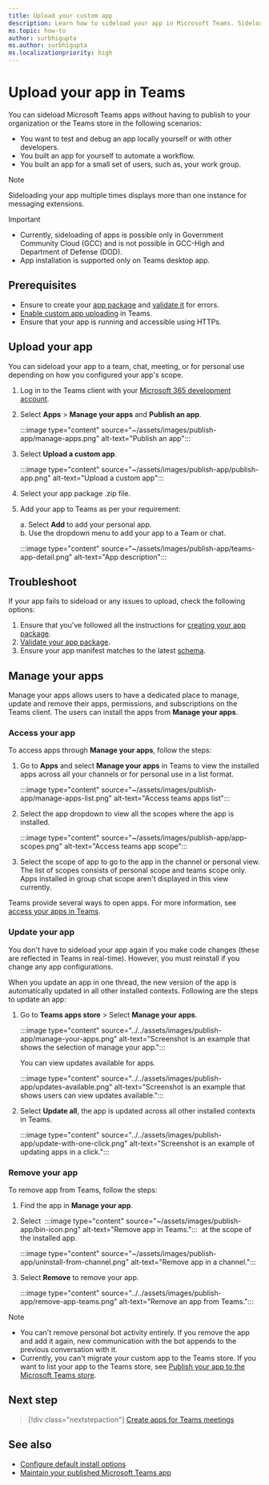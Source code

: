 ```yaml
---
title: Upload your custom app
description: Learn how to sideload your app in Microsoft Teams. Sideloading is common when testing and debugging an app during development.
ms.topic: how-to
author: surbhigupta
ms.author: surbhigupta
ms.localizationpriority: high
---
```


# Upload your app in Teams

You can sideload Microsoft Teams apps without having to publish to your organization or the Teams store in the following scenarios:

* You want to test and debug an app locally yourself or with other developers.
* You built an app for yourself to automate a workflow.
* You built an app for a small set of users, such as, your work group.

> [!NOTE]
> Sideloading your app multiple times displays more than one instance for messaging extensions.

> [!IMPORTANT]
>
> * Currently, sideloading of apps is possible only in Government Community Cloud (GCC) and is not possible in GCC-High and Department of Defense (DOD).
> * App installation is supported only on Teams desktop app.

## Prerequisites

* Ensure to create your [app package](~/concepts/build-and-test/apps-package.md) and [validate it](https://dev.teams.microsoft.com/appvalidation.html) for errors.
* [Enable custom app uploading](~/concepts/build-and-test/prepare-your-o365-tenant.md#enable-custom-teams-apps-and-turn-on-custom-app-uploading) in Teams.
* Ensure that your app is running and accessible using HTTPs.

## Upload your app

You can sideload your app to a team, chat, meeting, or for personal use depending on how you configured your app's scope.

1. Log in to the Teams client with your [Microsoft 365 development account](https://developer.microsoft.com/en-us/microsoft-365/dev-program).
1. Select **Apps** > **Manage your apps** and **Publish an app**.

    :::image type="content" source="~/assets/images/publish-app/manage-apps.png" alt-text="Publish an app":::

1. Select **Upload a custom app**.

   :::image type="content" source="~/assets/images/publish-app/publish-app.png" alt-text="Upload a custom app":::

1. Select your app package .zip file.
1. Add your app to Teams as per your requirement:</br>

   a. Select **Add** to add your personal app.</br>
   b. Use the dropdown menu to add your app to a Team or chat.

    :::image type="content" source="~/assets/images/publish-app/teams-app-detail.png" alt-text="App description":::

## Troubleshoot

If your app fails to sideload or any issues to upload, check the following options:

1. Ensure that you've followed all the instructions for [creating your app package](../../concepts/build-and-test/apps-package.md).
1. [Validate your app package](https://dev.teams.microsoft.com/appvalidation.html).
1. Ensure your app manifest matches to the latest [schema](../../resources/schema/manifest-schema.md).

## Manage your apps

Manage your apps allows users to have a dedicated place to manage, update and remove their apps, permissions, and subscriptions on the Teams client. The users can install the apps from **Manage your apps**.

### Access your app

To access apps through **Manage your apps**, follow the steps:

1. Go to **Apps** and select **Manage your apps** in Teams to view the installed apps across all your channels or for personal use in a list format.

    :::image type="content" source="~/assets/images/publish-app/manage-apps-list.png" alt-text="Access teams apps list":::

1. Select the app dropdown to view all the scopes where the app is installed.

    :::image type="content" source="~/assets/images/publish-app/app-scopes.png" alt-text="Access teams app scope":::

1. Select the scope of app to go to the app in the channel or personal view. The list of scopes consists of personal scope and teams scope only. Apps installed in group chat scope aren't displayed in this view currently.

Teams provide several ways to open apps. For more information, see [access your apps in Teams](https://support.microsoft.com/office/access-your-apps-in-teams-0758cb09-9e85-40e7-a974-51df7734646a).

### Update your app

You don't have to sideload your app again if you make code changes (these are reflected in Teams in real-time). However, you must reinstall if you change any app configurations.

When you update an app in one thread, the new version of the app is automatically updated in all other installed contexts. Following are the steps to update an app:

1. Go to **Teams apps store** > Select **Manage your apps**.

     :::image type="content" source="../../assets/images/publish-app/manage-your-apps.png" alt-text="Screenshot is an example that shows the selection of manage your app.":::

    You can view updates available for apps.

     :::image type="content" source="../../assets/images/publish-app/updates-available.png" alt-text="Screenshot is an example that shows users can view updates available.":::

1. Select **Update all**, the app is updated across all other installed contexts in Teams.

     :::image type="content" source="../../assets/images/publish-app/update-with-one-click.png" alt-text="Screenshot is an example of updating apps in a click.":::

### Remove your app

To remove app from Teams, follow the steps:

1. Find the app in **Manage your app**.

1. Select &nbsp;:::image type="content" source="~/assets/images/publish-app/bin-icon.png" alt-text="Remove app in Teams.":::&nbsp; at the scope of the installed app.

    :::image type="content" source="~/assets/images/publish-app/uninstall-from-channel.png" alt-text="Remove app in a channel.":::

1. Select **Remove** to remove your app.

    :::image type="content" source="../../assets/images/publish-app/remove-app-teams.png" alt-text="Remove an app from Teams.":::

> [!NOTE]
>
> * You can't remove personal bot activity entirely. If you remove the app and add it again, new communication with the bot appends to the previous conversation with it.
> * Currently, you can't migrate your custom app to the Teams store. If you want to list your app to the Teams store, see [Publish your app to the Microsoft Teams store](appsource/publish.md).

## Next step

> [!div class="nextstepaction"]
>[Create apps for Teams meetings](../../apps-in-teams-meetings/teams-apps-in-meetings.md)

## See also

* [Configure default install options](~/concepts/deploy-and-publish/add-default-install-scope.md)
* [Maintain your published Microsoft Teams app](~/concepts/deploy-and-publish/appsource/post-publish/overview.md)
